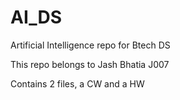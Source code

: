 # AI_DS
Artificial Intelligence repo for Btech DS

This repo belongs to Jash Bhatia J007

Contains 2 files, a CW and a HW 

